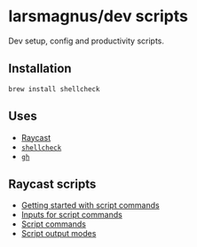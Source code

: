 # larsmagnus/dev scripts

Dev setup, config and productivity scripts.

## Installation

`brew install shellcheck`

## Uses

- [Raycast](https://www.raycast.com/)
- [`shellcheck`](https://github.com/koalaman/shellcheck)
- [`gh`](https://cli.github.com/)

## Raycast scripts

- [Getting started with script commands](https://www.raycast.com/blog/getting-started-with-script-commands)
- [Inputs for script commands](https://www.raycast.com/blog/inputs-for-script-commands)
- [Script commands](https://github.com/raycast/script-commands)
- [Script output modes](https://github.com/raycast/script-commands/blob/master/documentation/OUTPUTMODES.md)
